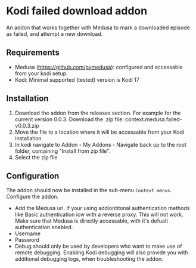 # Kodi failed download addon

An addon that works together with Medusa to mark a downloaded episode as failed, and attempt a new download.

## Requirements
* Medusa (https://github.com/pymedusa): configured and accessable from your kodi setup.
* Kodi: Minimal supported (tested) version is Kodi 17

## Installation
1. Download the addon from the releases section. For example for the current version 0.0.3. Download the .zip file: context.medusa.failed-v0.0.3.zip
2. Move the file to a location where it will be accessable from your Kodi installation
3. In kodi navigate to Addon - My Addons - Navigate back up to the root folder, containing "Install from zip file".
4. Select the zip file

## Configuration
The addon should now be installed in the sub-menu `Context menus`. Configure the addon.
* Add the Medusa url. If your using addiontitonal authentication methods like Basic authentication icw with a reverse proxy. This will not work. Make sure that Medusa is directly accessable, with it's defualt authentication enabled.
* Username
* Password
* Debug should only be used by developers who want to make use of remote debugging. Enabling Kodi debugging will also provide you with additional debugging logs, when troubleshooting the addon.

